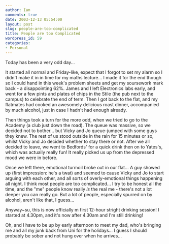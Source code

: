 ```yaml
---
author: Ian
comments: true
date: 2003-12-13 05:54:00
layout: post
slug: people-are-too-complicated
title: People are too Complicated
wordpress_id: 59
categories:
- Personal
---
```


Today has been a very odd day...  

It started all normal and Friday-like, expect that I forgot to set my alarm so I didn't make it in in time for my maths lecture...  I made it for the end though so I could hand in this week's problem sheets and get my soursework mark back - a disappointing 62%.  James and I left Electronics labs early, and went for a few pints and plates of chips in the Stile (the pub next to the campus) to celebrate the end of term.  Then I got back to the flat, and my flatmates had cooked an awesomely delicious roast dinner, accompanied by much alcohol, just in case I hadn't had enough already.  

Then things took a turn for the more odd, when we tried to go to the Academy (a club just down the road).  The queue was massive, so we decided not to bother... but Vicky and Jo queue-jumped with some guys they knew.  The rest of us stood outside in the rain for 15 minutes or so, whilst Vicky and Jo decided whether to stay there or not.  After we all decided to leave, we went to Bedfords' for a quick drink then on to Yates's, which was actually really fun!  It really picked us up from the depressed mood we were in before.  

Once we left there, emotional turmoil broke out in our flat...  A guy showed up (first impression: he's a twat) and seemed to cause Vicky and Jo to start arguing with each other, and all sorts of overly-emotional things happening all night.  I think most people are too complicated...  I try to be honest all the time, and the "me" people know really *is* the real me - there's not a lot deeper you can really go.  But a lot of people, especially spurred on by alcohol, aren't like that, I guess...  

Anyway~su, this is now officially m first 12-hour stright drinking session!  I started at 4.30pm,  and it's now after 4.30am and I'm still drinking!  

Oh, and I have to be up by early afternoon to meet my dad, who's bringing me and all my junk back from Uni for the holidays...  I guess I should probably be sober and not hung over when he arrives...
